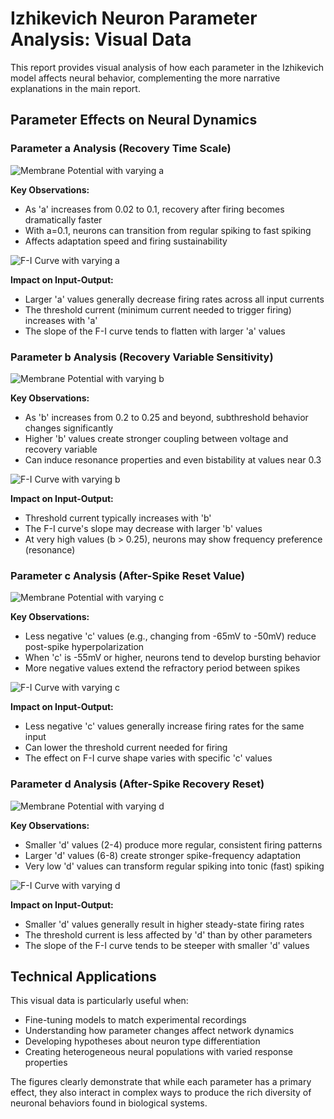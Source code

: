 # Izhikevich Neuron Parameter Analysis: Visual Data

This report provides visual analysis of how each parameter in the Izhikevich model affects neural behavior, complementing the more narrative explanations in the main report.

## Parameter Effects on Neural Dynamics

### Parameter a Analysis (Recovery Time Scale)

![Membrane Potential with varying a](images/membrane_potential_a.png)

**Key Observations:**
- As 'a' increases from 0.02 to 0.1, recovery after firing becomes dramatically faster
- With a=0.1, neurons can transition from regular spiking to fast spiking
- Affects adaptation speed and firing sustainability

![F-I Curve with varying a](images/fi_curve_a.png)

**Impact on Input-Output:**
- Larger 'a' values generally decrease firing rates across all input currents
- The threshold current (minimum current needed to trigger firing) increases with 'a'
- The slope of the F-I curve tends to flatten with larger 'a' values

### Parameter b Analysis (Recovery Variable Sensitivity)

![Membrane Potential with varying b](images/membrane_potential_b.png)

**Key Observations:**
- As 'b' increases from 0.2 to 0.25 and beyond, subthreshold behavior changes significantly
- Higher 'b' values create stronger coupling between voltage and recovery variable
- Can induce resonance properties and even bistability at values near 0.3

![F-I Curve with varying b](images/fi_curve_b.png)

**Impact on Input-Output:**
- Threshold current typically increases with 'b'
- The F-I curve's slope may decrease with larger 'b' values
- At very high values (b > 0.25), neurons may show frequency preference (resonance)

### Parameter c Analysis (After-Spike Reset Value)

![Membrane Potential with varying c](images/membrane_potential_c.png)

**Key Observations:**
- Less negative 'c' values (e.g., changing from -65mV to -50mV) reduce post-spike hyperpolarization
- When 'c' is -55mV or higher, neurons tend to develop bursting behavior
- More negative values extend the refractory period between spikes

![F-I Curve with varying c](images/fi_curve_c.png)

**Impact on Input-Output:**
- Less negative 'c' values generally increase firing rates for the same input
- Can lower the threshold current needed for firing
- The effect on F-I curve shape varies with specific 'c' values

### Parameter d Analysis (After-Spike Recovery Reset)

![Membrane Potential with varying d](images/membrane_potential_d.png)

**Key Observations:**
- Smaller 'd' values (2-4) produce more regular, consistent firing patterns
- Larger 'd' values (6-8) create stronger spike-frequency adaptation
- Very low 'd' values can transform regular spiking into tonic (fast) spiking

![F-I Curve with varying d](images/fi_curve_d.png)

**Impact on Input-Output:**
- Smaller 'd' values generally result in higher steady-state firing rates
- The threshold current is less affected by 'd' than by other parameters
- The slope of the F-I curve tends to be steeper with smaller 'd' values

## Technical Applications

This visual data is particularly useful when:

- Fine-tuning models to match experimental recordings
- Understanding how parameter changes affect network dynamics
- Developing hypotheses about neuron type differentiation
- Creating heterogeneous neural populations with varied response properties

The figures clearly demonstrate that while each parameter has a primary effect, they also interact in complex ways to produce the rich diversity of neuronal behaviors found in biological systems.
